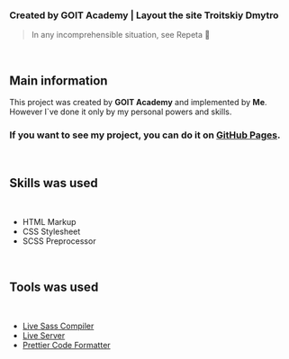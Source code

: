 ### Created by GOIT Academy | Layout the site Troitskiy Dmytro
> In any incomprehensible situation, see Repeta  🤣

<br/>

## Main information

This project was created by **GOIT Academy** and 
implemented by **Me**. <br/> 
However I`ve done it only by my personal powers and skills.

### If you want to see my project, you can do it on [GitHub Pages](https://codewarrior94.github.io/goit-markup-hw-08/).

<br>

## Skills was used

<br>

- HTML Markup
- CSS Stylesheet
- SCSS Preprocessor

<br>

## Tools was used

<br>

- [Live Sass Compiler](https://marketplace.visualstudio.com/items?itemName=ritwickdey.live-sass)
- [Live Server](https://marketplace.visualstudio.com/items?itemName=ritwickdey.LiveServer)
- [Prettier Code Formatter](https://marketplace.visualstudio.com/items?itemName=esbenp.prettier-vscode)
